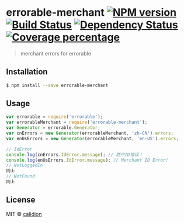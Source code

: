 # errorable-merchant [![NPM version][npm-image]][npm-url] [![Build Status][travis-image]][travis-url] [![Dependency Status][daviddm-image]][daviddm-url] [![Coverage percentage][coveralls-image]][coveralls-url]
> merchant errors for errorable

## Installation

```sh
$ npm install --save errorable-merchant
```

## Usage

```js
var errorable = require('errorable');
var errorableMerchant = require('errorable-merchant');
var Generator = errorable.Generator;
var cnErrors = new Generator(errorableMerchant, 'zh-CN').errors;
var enUsErrors = new Generator(errorableMerchant, 'en-US').errors;

// IdError
console.log(cnErrors.IdError.message); // 商户ID错误！
console.log(enUsErrors.IdError.message); // Merchant ID Error!
// NotLoggedIn
同上
// NotFound
同上
```
## License

MIT © [calidion](calidion.github.io)


[npm-image]: https://badge.fury.io/js/errorable-merchant.svg
[npm-url]: https://npmjs.org/package/errorable-merchant
[travis-image]: https://travis-ci.org/Errorable/merchant.svg?branch=master
[travis-url]: https://travis-ci.org/Errorable/merchant
[daviddm-image]: https://david-dm.org/Errorable/merchant.svg?theme=shields.io
[daviddm-url]: https://david-dm.org/Errorable/merchant
[coveralls-image]: https://coveralls.io/repos/Errorable/merchant/badge.svg
[coveralls-url]: https://coveralls.io/r/Errorable/merchant
